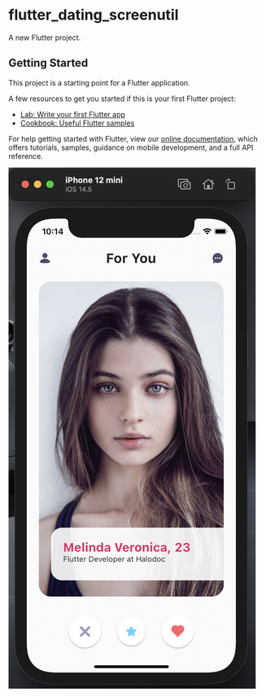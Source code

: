 # flutter_dating_screenutil

A new Flutter project.

## Getting Started

This project is a starting point for a Flutter application.

A few resources to get you started if this is your first Flutter project:

- [Lab: Write your first Flutter app](https://flutter.dev/docs/get-started/codelab)
- [Cookbook: Useful Flutter samples](https://flutter.dev/docs/cookbook)

For help getting started with Flutter, view our
[online documentation](https://flutter.dev/docs), which offers tutorials,
samples, guidance on mobile development, and a full API reference.

![Home Screen](https://github.com/cahyo47wibowo/flutter_dating_screenutil/blob/master/Screen%20Shot%202021-11-01%20at%2010.14.56.png)
